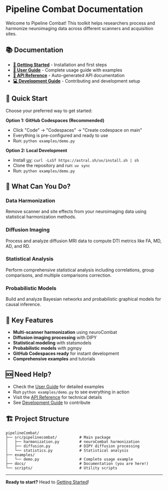 # Pipeline Combat Documentation

Welcome to Pipeline Combat! This toolkit helps researchers process and harmonize neuroimaging data across different scanners and acquisition sites.

## 📚 Documentation

- **[📖 Getting Started](getting-started.md)** - Installation and first steps
- **[👥 User Guide](user-guide.md)** - Complete usage guide with examples
- **[🔧 API Reference](api-reference.md)** - Auto-generated API documentation
- **[💻 Development Guide](development-guide.md)** - Contributing and development setup

## 🚀 Quick Start

Choose your preferred way to get started:

**Option 1: GitHub Codespaces (Recommended)**
- Click "Code" → "Codespaces" → "Create codespace on main"
- Everything is pre-configured and ready to use
- Run: `python examples/demo.py`

**Option 2: Local Development**
- Install [uv](https://docs.astral.sh/uv/): `curl -LsSf https://astral.sh/uv/install.sh | sh`
- Clone the repository and run: `uv sync`
- Run: `python examples/demo.py`

## 🧠 What Can You Do?

### Data Harmonization
Remove scanner and site effects from your neuroimaging data using statistical harmonization methods.

### Diffusion Imaging
Process and analyze diffusion MRI data to compute DTI metrics like FA, MD, AD, and RD.

### Statistical Analysis
Perform comprehensive statistical analysis including correlations, group comparisons, and multiple comparisons correction.

### Probabilistic Models
Build and analyze Bayesian networks and probabilistic graphical models for causal inference.

## 🔧 Key Features

- **Multi-scanner harmonization** using neuroCombat
- **Diffusion imaging processing** with DIPY
- **Statistical modeling** with statsmodels
- **Probabilistic models** with pgmpy
- **GitHub Codespaces ready** for instant development
- **Comprehensive examples** and tutorials

## 🆘 Need Help?

- Check the [User Guide](user-guide.md) for detailed examples
- Run `python examples/demo.py` to see everything in action
- Visit the [API Reference](api-reference.md) for technical details
- See [Development Guide](development-guide.md) to contribute

## 🏗️ Project Structure

```
pipelineCombat/
├── src/pipelinecombat/          # Main package
│   ├── harmonization.py         # neuroCombat harmonization
│   ├── diffusion.py             # DIPY diffusion processing
│   └── statistics.py            # Statistical analysis
├── examples/
│   └── demo.py                  # Complete usage example
├── docs/                        # Documentation (you are here!)
└── scripts/                     # Utility scripts
```

---

**Ready to start?** Head to [Getting Started](getting-started.md)!
